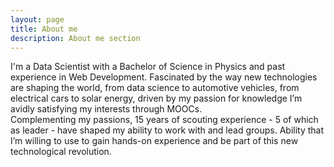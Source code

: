 ```yaml
---
layout: page
title: About me
description: About me section
---
```


I'm a Data Scientist with a Bachelor of Science in Physics and past experience in Web Development. Fascinated by the way new technologies are shaping the world, from data science to automotive vehicles, from electrical cars to solar energy, driven by my passion for knowledge I’m avidly satisfying my interests through MOOCs.
<br/>
Complementing my passions, 15 years of scouting experience - 5 of which as leader - have shaped my ability to work with and lead groups. Ability that I’m willing to use to gain hands-on experience and be part of this new technological revolution. 
